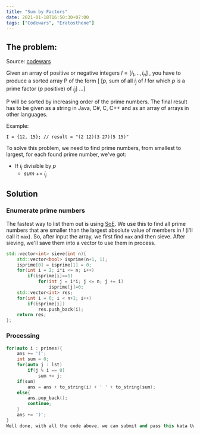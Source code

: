 ```yaml
---
title: "Sum by Factors"
date: 2021-01-18T16:50:30+07:00
tags: ["Codewars", "Eratosthene"]
---
```


## The problem:
Source: [codewars](https://www.codewars.com/kata/54d496788776e49e6b00052f)

Given an array of positive or negative integers $I = [i_1, .., i_n]$ , you have to produce a sorted array P of the form [ [$p$, sum of all $i_j$ of $I$ for which $p$ is a prime factor ($p$ positive) of $i_j$] ...]

P will be sorted by increasing order of the prime numbers. The final result has to be given as a string in Java, C#, C, C++ and as an array of arrays in other languages.

Example:
```
I = {12, 15}; // result = "(2 12)(3 27)(5 15)"
```
To solve this problem, we need to find prime numbers, from smallest to largest, for each found prime number, we've got:
- If $i_j$ divisible by $p$
    - $sum$ += $i_j$
## Solution
### Enumerate prime numbers
The fastest way to list them out is using [SoE](https://en.wikipedia.org/wiki/Sieve_of_Eratosthenes). We use this to find all prime numbers that are smaller than the largest absolute value of members in $I$ (i'll call it `max`). So, after input the array, we first find `max` and then sieve. After sieving, we'll save them into a vector to use them in process.
```cpp
std::vector<int> sieve(int n){
    std::vector<bool> isprime(n+1, 1);
    isprime[0] = isprime[1] = 0;
    for(int i = 2; i*i <= n; i++)
        if(isprime[i]==1)
            for(int j = i*i; j <= n; j += i)
                isprime[j]=0;
    std::vector<int> res;
    for(int i = 0; i < n+1; i++)
        if(isprime[i])
            res.push_back(i);
    return res;
};
```
### Processing
```cpp
for(auto i : primes){
    ans += '(';
    int sum = 0;
    for(auto j : lst)
        if(j % i == 0)
            sum += j;
    if(sum)
        ans = ans + to_string(i) + ' ' + to_string(sum);
    else{
        ans.pop_back();
        continue;
    }
    ans += ')';
}
Well done, with all the code above, we can submit and pass this kata UwU.
```